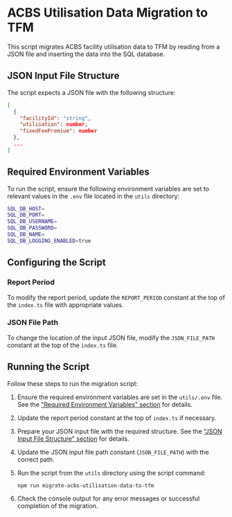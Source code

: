 # ACBS Utilisation Data Migration to TFM

This script migrates ACBS facility utilisation data to TFM by reading from a 
JSON file and inserting the data into the SQL database.

## JSON Input File Structure

The script expects a JSON file with the following structure:

```json
[
  {
    "facilityId": "string",
    "utilisation": number,
    "fixedFeePremium": number
  },
  ...
]
```

## Required Environment Variables

To run the script, ensure the following environment variables are set to 
relevant values in the `.env` file located in the `utils` directory:

```sh
SQL_DB_HOST=
SQL_DB_PORT=
SQL_DB_USERNAME=
SQL_DB_PASSWORD=
SQL_DB_NAME=
SQL_DB_LOGGING_ENABLED=true
```

## Configuring the Script

### Report Period

To modify the report period, update the `REPORT_PERIOD` constant at the top of 
the `index.ts` file with appropriate values.

### JSON File Path

To change the location of the input JSON file, modify the `JSON_FILE_PATH` 
constant at the top of the `index.ts` file.

## Running the Script

Follow these steps to run the migration script:

1. Ensure the required environment variables are set in the `utils/.env` file. 
See the 
["Required Environment Variables" section](#required-environment-variables) 
for details.
2. Update the report period constant at the top of `index.ts` if necessary.
3. Prepare your JSON input file with the required structure. See the 
["JSON Input File Structure" section](#json-input-file-structure) for details.
4. Update the JSON input file path constant (`JSON_FILE_PATH`) with the 
correct path.
5. Run the script from the `utils` directory using the script command:

    `npm run migrate-acbs-utilisation-data-to-tfm`

6. Check the console output for any error messages or successful completion of 
the migration.
